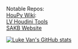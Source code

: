 Notable Repos:<br>
[HouPy Wiki](https://github.com/lukevanlukevan/h-python-wiki):<br>
[LV Houdini Tools](https://github.com/lukevanlukevan/LV-Tools)<br>
[SAKB Website](https://github.com/lukevanlukevan/sakb)


[![Luke Van's GitHub stats](https://github-readme-stats.vercel.app/api/top-langs/?username=lukevanlukevan)](https://github.com/anuraghazra/github-readme-stats)
